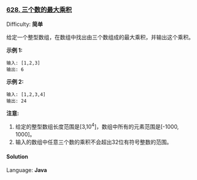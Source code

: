 ### [628\. 三个数的最大乘积](https://leetcode-cn.com/problems/maximum-product-of-three-numbers/)

Difficulty: **简单**


给定一个整型数组，在数组中找出由三个数组成的最大乘积，并输出这个乘积。

**示例 1:**

```
输入: [1,2,3]
输出: 6
```

**示例 2:**

```
输入: [1,2,3,4]
输出: 24
```

**注意:**

1.  给定的整型数组长度范围是[3,10<sup>4</sup>]，数组中所有的元素范围是[-1000, 1000]。
2.  输入的数组中任意三个数的乘积不会超出32位有符号整数的范围。


#### Solution

Language: **Java**

```java
​
```